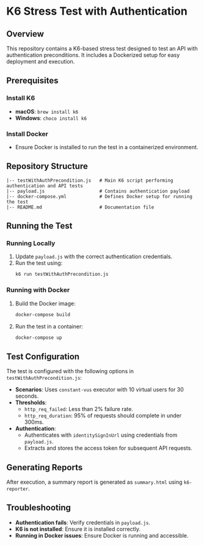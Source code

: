 # K6 Stress Test with Authentication

## Overview
This repository contains a K6-based stress test designed to test an API with authentication preconditions. It includes a Dockerized setup for easy deployment and execution.

## Prerequisites

### Install K6
- **macOS**: `brew install k6`
- **Windows**: `choco install k6`

### Install Docker
- Ensure Docker is installed to run the test in a containerized environment.

## Repository Structure
```
|-- testWithAuthPrecondition.js   # Main K6 script performing authentication and API tests
|-- payload.js                    # Contains authentication payload
|-- docker-compose.yml            # Defines Docker setup for running the test
|-- README.md                     # Documentation file
```

## Running the Test

### Running Locally
1. Update `payload.js` with the correct authentication credentials.
2. Run the test using:
   ```sh
   k6 run testWithAuthPrecondition.js
   ```

### Running with Docker
1. Build the Docker image:
   ```sh
   docker-compose build
   ```
2. Run the test in a container:
   ```sh
   docker-compose up
   ```

## Test Configuration
The test is configured with the following options in `testWithAuthPrecondition.js`:

- **Scenarios**: Uses `constant-vus` executor with 10 virtual users for 30 seconds.
- **Thresholds**:
  - `http_req_failed`: Less than 2% failure rate.
  - `http_req_duration`: 95% of requests should complete in under 300ms.
- **Authentication**:
  - Authenticates with `identitySignInUrl` using credentials from `payload.js`.
  - Extracts and stores the access token for subsequent API requests.

## Generating Reports
After execution, a summary report is generated as `summary.html` using `k6-reporter`.

## Troubleshooting
- **Authentication fails**: Verify credentials in `payload.js`.
- **K6 is not installed**: Ensure it is installed correctly.
- **Running in Docker issues**: Ensure Docker is running and accessible.
